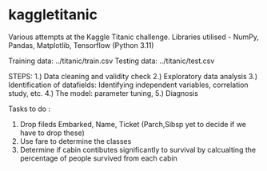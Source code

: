 # kaggletitanic
Various attempts at the Kaggle Titanic challenge.
Libraries utilised - NumPy, Pandas, Matplotlib, Tensorflow (Python 3.11)

Training data: ../titanic/train.csv
Testing data:  ../titanic/test.csv

STEPS:
1.) Data cleaning and validity check
2.) Exploratory data analysis
3.) Identification of datafields: Identifying independent variables, correlation study, etc.
4.) The model: parameter tuning, 
5.) Diagnosis

Tasks to do :
1) Drop fileds Embarked, Name, Ticket (Parch,Sibsp yet to decide if we have to drop these)
2) Use fare to determine the classes 
3) Determine if cabin contibutes significantly to survival by calcualting the percentage of people survived from each cabin 

